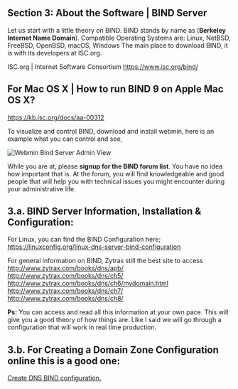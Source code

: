 
## Section 3: About the Software | BIND Server

Let us start with a little theory on BIND. BIND stands by name as (**Berkeley Internet Name Domain**). Compatible Operating Systems are: Linux, NetBSD, FreeBSD, OpenBSD, macOS, Windows The main place to download BIND, it is with its developers at ISC.org.

ISC.org | Internet Software Consortium
https://www.isc.org/bind/

## For Mac OS X | How to run BIND 9 on Apple Mac OS X?

https://kb.isc.org/docs/aa-00312

To visualize and control BIND, download and install webmin, here is an example what you can control and see,

![Webmin Bind Server Admin View]({{site.baseurl}}/img/Webmin-Bind-DNS-Server-1280px.png)

While you are at, please **signup for the BIND forum list**. You have no idea how important that is. At the forum, you will find knowledgeable and good people that will help you with technical issues you might encounter during your administrative life.

## 3.a. BIND Server Information, Installation & Configuration:
For Linux, you can find the BIND Configuration here;
https://linuxconfig.org/linux-dns-server-bind-configuration

For general information on BIND, Zytrax still the best site to access
http://www.zytrax.com/books/dns/apb/
http://www.zytrax.com/books/dns/ch5/
http://www.zytrax.com/books/dns/ch6/mydomain.html
http://www.zytrax.com/books/dns/ch7/
http://www.zytrax.com/books/dns/ch8/

**Ps:** You can access and read all this information at your own pace. This will give you a good theory of how things are. Like I said we will go through a configuration that will work in real time production.

## 3.b. For Creating a Domain Zone Configuration online this is a good one:

[Create DNS BIND configuration.](https://ceipam.eu/en/bindgen.php)

